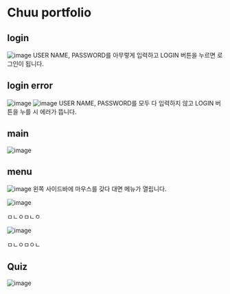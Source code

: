 # Chuu portfolio
## login
![image](https://user-images.githubusercontent.com/90454869/135754825-d9128ac0-efe0-43a4-bf79-5fd9910f1e36.png)
USER NAME, PASSWORD를 아무렇게 입력하고 LOGIN 버튼을 누르면 로그인이 됩니다.
## login error
![image](https://user-images.githubusercontent.com/90454869/135755198-cbf88604-a49f-4602-8bd6-ff22e4a1dcc4.png)
![image](https://user-images.githubusercontent.com/90454869/135755346-14e43ed7-2a7a-4351-9cd0-d22ba39d1ef2.png)
USER NAME, PASSWORD를 모두 다 입력하지 않고 LOGIN 버튼을 누를 시 에러가 뜹니다.
## main
![image](https://user-images.githubusercontent.com/90454869/135756251-c4980a17-84b8-4ea7-b556-b9ff9261fe46.png)
## menu
![image](https://user-images.githubusercontent.com/90454869/135756396-e7ee1890-f31b-4025-8111-2d5b207af04e.png)
왼쪽 사이드바에 마우스를 갖다 대면 메뉴가 열립니다.

![image](https://user-images.githubusercontent.com/90454869/135756647-21e5afeb-b875-4169-a203-38793159ecc2.png)

ㅁㄴㅇㅁㄴㅇ

![image](https://user-images.githubusercontent.com/90454869/135756624-ea577ecf-ccdc-4971-8b51-6d88757262cc.png)

ㅁㄴㅇㅁㅇㄴ

## Quiz
![image](https://user-images.githubusercontent.com/90454869/135756736-baad9c19-a25c-4913-a766-7532fabd235d.png)








